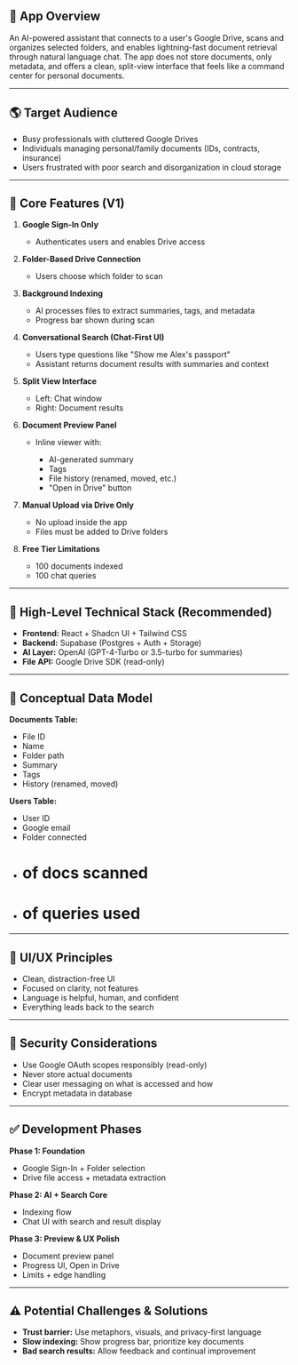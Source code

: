 ## 📄 App Overview

An AI-powered assistant that connects to a user's Google Drive, scans and organizes selected folders, and enables lightning-fast document retrieval through natural language chat. The app does not store documents, only metadata, and offers a clean, split-view interface that feels like a command center for personal documents.

---

## 🌎 Target Audience

* Busy professionals with cluttered Google Drives
* Individuals managing personal/family documents (IDs, contracts, insurance)
* Users frustrated with poor search and disorganization in cloud storage

---

## 🔹 Core Features (V1)

1. **Google Sign-In Only**

   * Authenticates users and enables Drive access

2. **Folder-Based Drive Connection**

   * Users choose which folder to scan

3. **Background Indexing**

   * AI processes files to extract summaries, tags, and metadata
   * Progress bar shown during scan

4. **Conversational Search (Chat-First UI)**

   * Users type questions like "Show me Alex's passport"
   * Assistant returns document results with summaries and context

5. **Split View Interface**

   * Left: Chat window
   * Right: Document results

6. **Document Preview Panel**

   * Inline viewer with:

     * AI-generated summary
     * Tags
     * File history (renamed, moved, etc.)
     * "Open in Drive" button

7. **Manual Upload via Drive Only**

   * No upload inside the app
   * Files must be added to Drive folders

8. **Free Tier Limitations**

   * 100 documents indexed
   * 100 chat queries

---

## 🚀 High-Level Technical Stack (Recommended)

* **Frontend:** React + Shadcn UI + Tailwind CSS
* **Backend:** Supabase (Postgres + Auth + Storage)
* **AI Layer:** OpenAI (GPT-4-Turbo or 3.5-turbo for summaries)
* **File API:** Google Drive SDK (read-only)

---

## 🔢 Conceptual Data Model

**Documents Table:**

* File ID
* Name
* Folder path
* Summary
* Tags
* History (renamed, moved)

**Users Table:**

* User ID
* Google email
* Folder connected
* # of docs scanned
* # of queries used

---

## 🎨 UI/UX Principles

* Clean, distraction-free UI
* Focused on clarity, not features
* Language is helpful, human, and confident
* Everything leads back to the search

---

## 🔐 Security Considerations

* Use Google OAuth scopes responsibly (read-only)
* Never store actual documents
* Clear user messaging on what is accessed and how
* Encrypt metadata in database

---

## ✅ Development Phases

**Phase 1: Foundation**

* Google Sign-In + Folder selection
* Drive file access + metadata extraction

**Phase 2: AI + Search Core**

* Indexing flow
* Chat UI with search and result display

**Phase 3: Preview & UX Polish**

* Document preview panel
* Progress UI, Open in Drive
* Limits + edge handling

---

## ⚠️ Potential Challenges & Solutions

* **Trust barrier:** Use metaphors, visuals, and privacy-first language
* **Slow indexing:** Show progress bar, prioritize key documents
* **Bad search results:** Allow feedback and continual improvement
